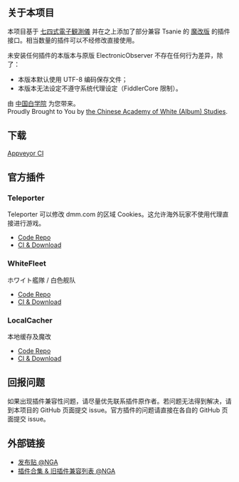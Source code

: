 ## 关于本项目
本项目基于 [七四式電子観測儀](https://github.com/andanteyk/ElectronicObserver) 并在之上添加了部分兼容 Tsanie 的 [魔改版](https://github.com/tsanie/ElectronicObserver) 的插件接口。相当数量的插件可以不经修改直接使用。

未安装任何插件的本版本与原版 ElectronicObserver 不存在任何行为差异，除了：

* 本版本默认使用 UTF-8 编码保存文件；
* 本版本无法设定不遵守系统代理设定（FiddlerCore 限制）。

由 [中国白学院](https://www.white.ac.cn/) 为您带来。<br>
Proudly Brought to You by [the Chinese Academy of White (Album) Studies](https://www.white.ac.cn/).

## 下载
[Appveyor CI](https://ci.appveyor.com/project/CNA-Bld/electronicobserverextended/build/artifacts)

## 官方插件

### Teleporter
Teleporter 可以修改 dmm.com 的区域 Cookies。这允许海外玩家不使用代理直接进行游戏。

* [Code Repo](https://github.com/CAWAS/EOPlugin-Teleporter)
* [CI & Download](https://ci.appveyor.com/project/CNA-Bld/eoplugin-teleporter/build/artifacts)

### WhiteFleet
ホワイト艦隊 / 白色舰队

* [Code Repo](https://github.com/CAWAS/EOPlugin-WhiteFleet)
* [CI & Download](https://ci.appveyor.com/project/CNA-Bld/eoplugin-whitefleet/build/artifacts)

### LocalCacher
本地缓存及魔改

* [Code Repo](https://github.com/CAWAS/EOPlugin-LocalCacher)
* [CI & Download](https://ci.appveyor.com/project/CNA-Bld/eoplugin-localcacher/build/artifacts)

## 回报问题
如果出现插件兼容性问题，请尽量优先联系插件原作者。若问题无法得到解决，请到本项目的 GitHub 页面提交 issue。官方插件的问题请直接在各自的 GitHub 页面提交 issue。

## 外部链接

* [发布贴 @NGA](http://bbs.nga.cn/read.php?tid=10663483)
* [插件合集 & 旧插件兼容列表 @NGA](http://bbs.nga.cn/read.php?tid=10902699)
